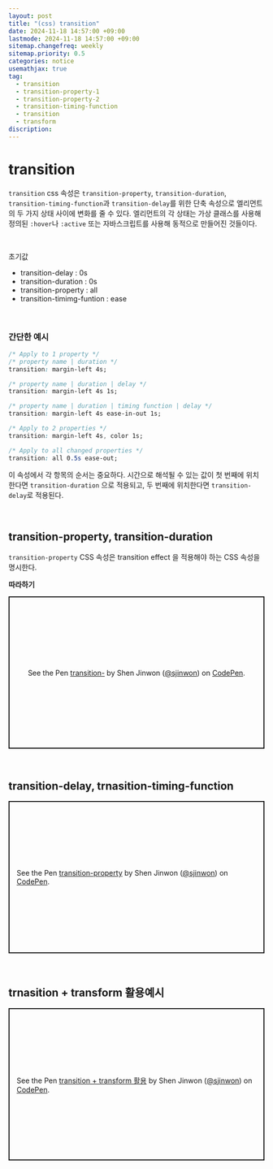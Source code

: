 ```yaml
---
layout: post
title: "(css) transition"
date: 2024-11-18 14:57:00 +09:00
lastmode: 2024-11-18 14:57:00 +09:00
sitemap.changefreq: weekly
sitemap.priority: 0.5
categories: notice
usemathjax: true
tag:
  - transition
  - transition-property-1
  - transition-property-2
  - transition-timing-function
  - transition
  - transform
discription:
---
```


# transition

`transition` css 속성은 `transition-property`, `transition-duration`, `transition-timing-function`과 `transition-delay`를 위한 단축 속성으로 엘리먼트의 두 가지 상태 사이에 변화를 줄 수 있다. 엘리먼트의 각 상태는 가상 클래스를 사용해 정의된 `:hover`나 `:active` 또는 자바스크립트를 사용해 동적으로 만들어진 것들이다.

<br>

초기값

- transition-delay : 0s
- transition-duration : 0s
- transition-property : all
- transition-timimg-funtion : ease

<br>

### 간단한 예시

```css
/* Apply to 1 property */
/* property name | duration */
transition: margin-left 4s;

/* property name | duration | delay */
transition: margin-left 4s 1s;

/* property name | duration | timing function | delay */
transition: margin-left 4s ease-in-out 1s;

/* Apply to 2 properties */
transition: margin-left 4s, color 1s;

/* Apply to all changed properties */
transition: all 0.5s ease-out;
```

이 속성에서 각 항목의 순서는 중요하다. 시간으로 해석될 수 있는 값이 첫 번째에 위치한다면 `transition-duration` 으로 적용되고, 두 번째에 위치한다면 `transition-delay`로 적용된다.

<br>

## transition-property, transition-duration

`transition-property` CSS 속성은 transition effect 을 적용해야 하는 CSS 속성을 명시한다.

**따라하기**

<p class="codepen" data-height="300" data-default-tab="html,result" data-slug-hash="mdNYedL" data-pen-title="transition-" data-user="sjinwon" style="height: 300px; box-sizing: border-box; display: flex; align-items: center; justify-content: center; border: 2px solid; margin: 1em 0; padding: 1em;">
  <span>See the Pen <a href="https://codepen.io/sjinwon/pen/mdNYedL">
  transition-</a> by Shen Jinwon (<a href="https://codepen.io/sjinwon">@sjinwon</a>)
  on <a href="https://codepen.io">CodePen</a>.</span>
</p>
<script async src="https://cpwebassets.codepen.io/assets/embed/ei.js"></script>

<br>

## transition-delay, trnasition-timing-function

<p class="codepen" data-height="300" data-default-tab="html,result" data-slug-hash="bGXJyKm" data-pen-title="transition-property" data-user="sjinwon" style="height: 300px; box-sizing: border-box; display: flex; align-items: center; justify-content: center; border: 2px solid; margin: 1em 0; padding: 1em;">
  <span>See the Pen <a href="https://codepen.io/sjinwon/pen/bGXJyKm">
  transition-property</a> by Shen Jinwon (<a href="https://codepen.io/sjinwon">@sjinwon</a>)
  on <a href="https://codepen.io">CodePen</a>.</span>
</p>
<script async src="https://cpwebassets.codepen.io/assets/embed/ei.js"></script>

<br>

## trnasition + transform 활용예시

<p class="codepen" data-height="300" data-default-tab="html,result" data-slug-hash="xxveNMR" data-pen-title="transition + transform 활용" data-user="sjinwon" style="height: 300px; box-sizing: border-box; display: flex; align-items: center; justify-content: center; border: 2px solid; margin: 1em 0; padding: 1em;">
  <span>See the Pen <a href="https://codepen.io/sjinwon/pen/xxveNMR">
  transition + transform 활용</a> by Shen Jinwon (<a href="https://codepen.io/sjinwon">@sjinwon</a>)
  on <a href="https://codepen.io">CodePen</a>.</span>
</p>
<script async src="https://cpwebassets.codepen.io/assets/embed/ei.js"></script>

<br>
